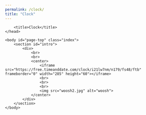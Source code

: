 ```yaml
---
permalink: /clock/
title: "Clock"
---
```


<html>
	<head>
		<meta charset="utf-8">
		<meta name="viewport" content="width=device-width, initial-scale=1.0">
		
		<title>Clock</title>
	</head>
	
	<body id="page-top" class="index">
		<section id="intro">
			<div>
				<br>
				<br>
				<center>
					<iframe src="https://free.timeanddate.com/clock/i21lw7nm/n179/fs48/ftb" frameborder="0" width="285" height="60"></iframe>
					<br>
					<br>
					<br>
					<img src="woosh2.jpg" alt="woosh">
				</center>
			</div>
		</section>
	</body>
</html>
